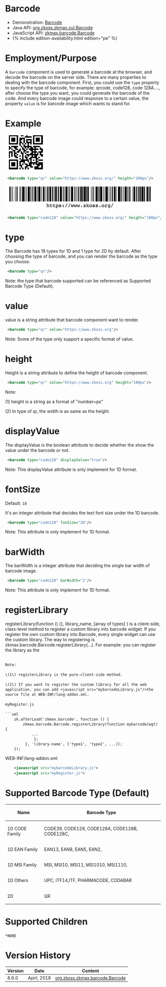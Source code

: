 

# Barcode

- Demonstration:
  [Barcode](https://blog.zkoss.org/2018/09/05/8-6-preview-barcode-and-barcodescanner/)
- Java API: [org.zkoss.zkmax.zul.Barcode](https://www.zkoss.org/javadoc/latest/zk/org/zkoss/zkmax/zul/Barcode.html)
- JavaScript API:
  [zkmax.barcode.Barcode](https://www.zkoss.org/javadoc/latest/jsdoc/classes/zkmax.barcode.Barcode.html)
- {% include edition-availability.html edition="pe" %}

# Employment/Purpose

A `barcode` component is used to generate a barcode at the browser, and
decode the barcode on the server side. There are many properties to
dealing with the barcode component. First, you could use the `type`
property to specify the type of barcode, for example: qrcode, code128,
code 128A...., after choose the type you want, you could generate the
barcode of the code. And every barcode image could response to a certain
value, the property `value` is for barcode image which wants to stand
for.

# Example

![](/zk_component_ref/images/qrcode.png)

```xml
 <barcode type="qr" value="https://www.zkoss.org/" height="100px"/>
```

![](/zk_component_ref/images/code128.png)

```xml
 <barcode type="code128" value="https://www.zkoss.org/" height="100px"/>
```

# type

The Barcode has 18 types for 1D and 1 type for 2D by default. After
choosing the type of barcode, and you can render the barcode as the type
you choose.

```xml
 <barcode type="qr"/>
```

Note: the type that barcode supported can be referenced as Supported
Barcode Type (Default).

# value

value is a string attribute that barcode component want to render.

```xml
 <barcode type="qr" value="https://www.zkoss.org"/>
```

Note: Some of the type only support a specific format of value.

# height

Height is a string attribute to define the height of barcode component.

```xml
 <barcode type="qr" value="https://www.zkoss.org" height="100px"/>
```

Note:

\(1\) height is a string as a format of "number+px"

\(2\) In type of qr, the width is as same as the height.

# displayValue

The displayValue is the boolean attribute to decide whether the show the
value under the barcode or not.

```xml
 <barcode type="code128" displayValue="true"/>
```

Note: This displayValue attribute is only implement for 1D format.

# fontSize

Default: `10`

It's an integer attribute that decides the text font size under the 1D
barcode.

```xml
 <barcode type="code128" fonSize="20"/>
```

Note: This attribute is only implement for 1D format.

# barWidth

The barWidth is a integer attribute that deciding the single bar width
of barcode image.

```xml
 <barcode type="code128" barWidth="2"/>
```

Note: This attribute is only implement for 1D format.

# registerLibrary

registerLibrary(function () {}, library_name, \[array of types\] ) is a
client-side, class-level method to register a custom library into
barcode widget. If you register the own custom library into Barcode,
every single widget can use the custom library. The way to registering
is zkmax.barcode.Barcode.registerLibrary(...). For example: you can
register the library as the

<script>

below.

```xml
<?script src="mybarcodeLibrary.js"?>
<script>
    ...
    zk.afterLoad('zkmax.barcode', function () {
        zkmax.barcode.Barcode.registerLibrary(function mybarcode(wgt) {
            ...
             };
         }, 'library-name', ['type1', 'type2', ...]);
    });
    ...
</script>
```

Note:

\(1\) registerLibrary is the pure-client-side method.

\(2\) If you want to register the custom library for all the web
application, you can add <javascript src="mybarcodeLibrary.js"/>the
source file at WEB-INF/lang-addon.xml.

myRegister.js

```xml
    zk.afterLoad('zkmax.barcode', function () {
        zkmax.barcode.Barcode.registerLibrary(function mybarcode(wgt) {
            ...
             };
         }, 'library-name', ['type1', 'type2', ...]);
    });
```

WEB-INF/lang-addon.xml

```xml
    <javascript src="mybarcodeLibrary.js">
    <javascript src="myRegister.js">
```

# Supported Barcode Type (Default)

<table>
<thead>
<tr class="header">
<th><center>
<p>Name</p>
</center></th>
<th><center>
<p>Barcode Type</p>
</center></th>
</tr>
</thead>
<tbody>
<tr class="odd">
<td><p>1D CODE Family</p></td>
<td><p>CODE39, CODE128, CODE128A, CODE128B, CODE128C,</p></td>
</tr>
<tr class="even">
<td><p>1D EAN Family</p></td>
<td><p>EAN13, EAN8, EAN5, EAN2,</p></td>
</tr>
<tr class="odd">
<td><p>1D MSI Family</p></td>
<td><p>MSI, MSI10, MSI11, MSI1010, MSI1110,</p></td>
</tr>
<tr class="even">
<td><p>1D Others</p></td>
<td><p>UPC, ITF14,ITF, PHARMACODE, CODABAR</p></td>
</tr>
<tr class="odd">
<td><p>2D</p></td>
<td><p>QR</p></td>
</tr>
</tbody>
</table>

# Supported Children

`*NONE`



# Version History



| Version | Date        | Content                                            |
|---------|-------------|----------------------------------------------------|
| 8.6.0   | Apirl, 2018 | [org.zkoss.zkmax.barcode.Barcode](https://www.zkoss.org/javadoc/latest/zk/org/zkoss/zkmax/barcode/Barcode.html) |


